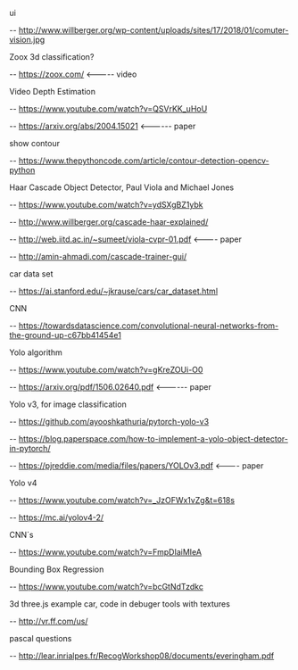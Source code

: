 ui

-- http://www.willberger.org/wp-content/uploads/sites/17/2018/01/comuter-vision.jpg

Zoox 3d classification?

-- https://zoox.com/ <----- video

Video Depth Estimation

--  https://www.youtube.com/watch?v=QSVrKK_uHoU

-- https://arxiv.org/abs/2004.15021   <------ paper

show contour

-- https://www.thepythoncode.com/article/contour-detection-opencv-python

Haar Cascade Object Detector, Paul Viola and Michael Jones

-- https://www.youtube.com/watch?v=ydSXgBZ1ybk

-- http://www.willberger.org/cascade-haar-explained/

-- http://web.iitd.ac.in/~sumeet/viola-cvpr-01.pdf  <---- paper

-- http://amin-ahmadi.com/cascade-trainer-gui/

car data set

-- https://ai.stanford.edu/~jkrause/cars/car_dataset.html

CNN 

-- https://towardsdatascience.com/convolutional-neural-networks-from-the-ground-up-c67bb41454e1

Yolo algorithm

-- https://www.youtube.com/watch?v=gKreZOUi-O0

-- https://arxiv.org/pdf/1506.02640.pdf <------ paper

Yolo v3, for image classification

-- https://github.com/ayooshkathuria/pytorch-yolo-v3

-- https://blog.paperspace.com/how-to-implement-a-yolo-object-detector-in-pytorch/

-- https://pjreddie.com/media/files/papers/YOLOv3.pdf <---- paper

Yolo v4

-- https://www.youtube.com/watch?v=_JzOFWx1vZg&t=618s

-- https://mc.ai/yolov4-2/


CNN´s

-- https://www.youtube.com/watch?v=FmpDIaiMIeA

Bounding Box Regression

-- https://www.youtube.com/watch?v=bcGtNdTzdkc

3d three.js example car, code in debuger tools with textures

-- http://vr.ff.com/us/

pascal questions

-- http://lear.inrialpes.fr/RecogWorkshop08/documents/everingham.pdf







